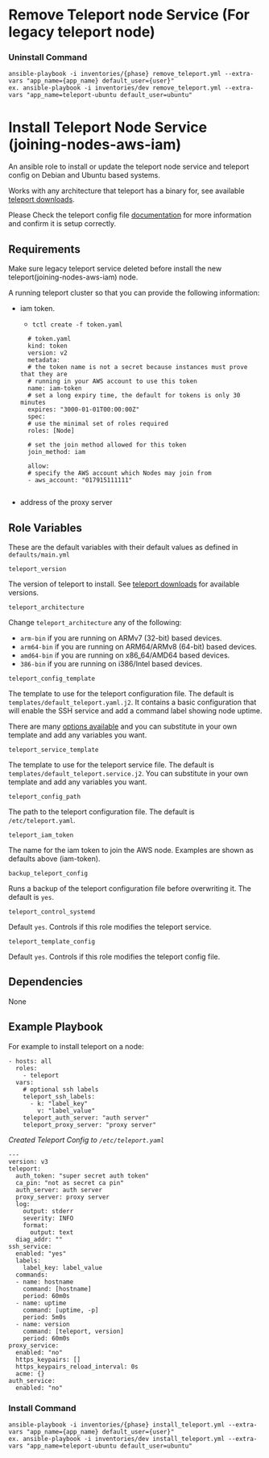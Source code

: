 

# Remove Teleport node Service (For legacy teleport node)

### Uninstall Command ###

```
ansible-playbook -i inventories/{phase} remove_teleport.yml --extra-vars "app_name={app_name} default_user={user}"
ex. ansible-playbook -i inventories/dev remove_teleport.yml --extra-vars "app_name=teleport-ubuntu default_user=ubuntu"
```

# Install Teleport Node Service (joining-nodes-aws-iam)

An ansible role to install or update the teleport node service and teleport config on Debian and Ubuntu based systems.

Works with any architecture that teleport has a binary for, see available [teleport downloads](https://goteleport.com/teleport/download/).

Please Check the teleport config file [documentation](https://goteleport.com/docs/management/guides/joining-nodes-aws-iam/) for more information and confirm it is setup correctly.

## Requirements

Make sure legacy teleport service deleted before install the new teleport(joining-nodes-aws-iam) node.

A running teleport cluster so that you can provide the following information:

- iam token.
  -  `tctl create -f token.yaml`
  
  ```
    # token.yaml
    kind: token
    version: v2
    metadata:
    # the token name is not a secret because instances must prove that they are
    # running in your AWS account to use this token
    name: iam-token
    # set a long expiry time, the default for tokens is only 30 minutes
    expires: "3000-01-01T00:00:00Z"
    spec:
    # use the minimal set of roles required
    roles: [Node]

    # set the join method allowed for this token
    join_method: iam

    allow:
    # specify the AWS account which Nodes may join from
    - aws_account: "017915111111"
      
    ```
- address of the proxy server

## Role Variables

These are the default variables with their default values as defined in `defaults/main.yml`

```
teleport_version
```
The version of teleport to install. See [teleport downloads](https://goteleport.com/teleport/download/) for available versions.

```
teleport_architecture
```
Change `teleport_architecture` any of the following:

- `arm-bin` if you are running on ARMv7 (32-bit) based devices.
- `arm64-bin` if you are running on ARM64/ARMv8 (64-bit) based devices.
- `amd64-bin` if you are running on x86_64/AMD64 based devices.
- `386-bin` if you are running on i386/Intel based devices.

```
teleport_config_template
```
The template to use for the teleport configuration file. The default is `templates/default_teleport.yaml.j2`. It contains a basic configuration that will enable the SSH service and add a command label showing node uptime.

There are many [options available](https://goteleport.com/docs/setup/reference/config/) and you can substitute in your own template and add any variables you want.

```
teleport_service_template
```
The template to use for the teleport service file. The default is `templates/default_teleport.service.j2`. You can substitute in your own template and add any variables you want.

```
teleport_config_path
```
The path to the teleport configuration file. The default is `/etc/teleport.yaml`.

```
teleport_iam_token
```
The name for the iam token to join the AWS node. Examples are shown as defaults above (iam-token).

```
backup_teleport_config
```
Runs a backup of the teleport configuration file before overwriting it. The default is `yes`.

```
teleport_control_systemd
```
Default `yes`. Controls if this role modifies the teleport service.

```
teleport_template_config
```
Default `yes`. Controls if this role modifies the teleport config file.


## Dependencies

None

## Example Playbook
For example to install teleport on a node:
```
- hosts: all
  roles:
    - teleport
  vars:
    # optional ssh labels
    teleport_ssh_labels:
      - k: "label_key"
        v: "label_value"
    teleport_auth_server: "auth server"
    teleport_proxy_server: "proxy server"
```

*Created Teleport Config to `/etc/teleport.yaml`*

```
---
version: v3
teleport:
  auth_token: "super secret auth token"
  ca_pin: "not as secret ca pin"
  auth_server: auth server
  proxy_server: proxy server
  log:
    output: stderr
    severity: INFO
    format:
      output: text
  diag_addr: ""
ssh_service:
  enabled: "yes"
  labels:
    label_key: label_value
  commands:
  - name: hostname
    command: [hostname]
    period: 60m0s
  - name: uptime
    command: [uptime, -p]
    period: 5m0s
  - name: version
    command: [teleport, version]
    period: 60m0s
proxy_service:
  enabled: "no"
  https_keypairs: []
  https_keypairs_reload_interval: 0s
  acme: {}
auth_service:
  enabled: "no"
```

### Install Command ###

```
ansible-playbook -i inventories/{phase} install_teleport.yml --extra-vars "app_name={app_name} default_user={user}"
ex. ansible-playbook -i inventories/dev install_teleport.yml --extra-vars "app_name=teleport-ubuntu default_user=ubuntu"
```
